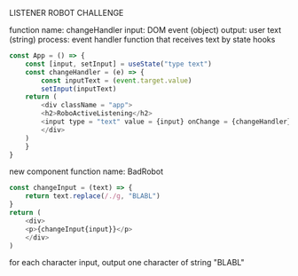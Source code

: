 LISTENER ROBOT CHALLENGE

function name: changeHandler
input: DOM event (object)
output: user text (string)
process: event handler function that receives text by state hooks 

```js
const App = () => {
    const [input, setInput] = useState("type text")
    const changeHandler = (e) => {
        const inputText = (event.target.value) 
        setInput(inputText)
    return (
        <div className = "app">
        <h2>RoboActiveListening</h2>
        <input type = "text" value = {input} onChange = {changeHandler} placeholder = "enter text" />
        </div>
    )
    }
}
```
new component
function name: BadRobot
```js
const changeInput = (text) => {
    return text.replace(/./g, "BLABL")
}
return (
    <div>
    <p>{changeInput{input}}</p>
    </div>
)
```
for each character input, output one character of string "BLABL"
